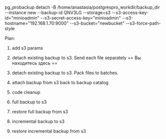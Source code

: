 pg_probackup detach -B /home/anastasia/postgrespro_workdir/backup_dir --instance new --backup-id QNV3LG --storage=s3 --s3-access-key-id="minioadmin" --s3-secret-access-key="minioadmin" --s3-hostname="192.168.1.70:9000" --s3-bucket="newbucket" --s3-force-path-style

Plan:

1. add s3 params
2. detach existing backup to s3. Send each file separately
==  Вы находитесь здесь ==

3. detach existing backup to s3. Pack files to batches.
4. attach backup from s3 back to backup catalog
5. code cleanup
6. full backup to s3
7. restore full backup from s3
8. incremental backup to s3
9. restore incremental backup from s3